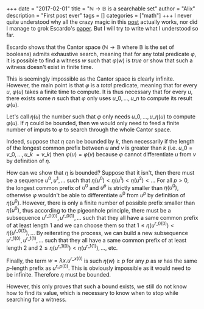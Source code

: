 +++
date = "2017-02-01"
title = "$\mathbb{N}\rightarrow\mathbb{B}$ is a searchable set"
author = "Alix"
description = "First post ever"
tags = []
categories = ["math"]
+++
I never quite understood why all the crazy magic in this 
[post](http://math.andrej.com/2007/09/28/seemingly-impossible-functional-programs/) actually works, 
nor did I manage to grok Escardo's [paper](http://www.cs.bham.ac.uk/~mhe/papers/exhaustive.pdf). 
But I will try to write what I understood so far.

Escardo shows that the Cantor space ($\mathbb{N}\rightarrow\mathbb{B}$ where $\mathbb{B}$ 
is the set of booleans) admits exhaustive search, 
meaning that for any total predicate $\varphi$, it is possible to find a witness $w$ such that
$\varphi(w)$ is _true_ or show that such a witness doesn't exist in finite time.

This is seemingly impossible as the Cantor space is clearly infinite. 
However, the main point is that $\varphi$ is a _total_ predicate, 
meaning that for every $u$, $\varphi(u)$ takes a finite time to compute. 
It is thus necessary that for every _u_, there exists some $n$ such that $\varphi$ 
only uses $u\_0, ..., u\_n$ to compute its result $\varphi(u)$.

Let's call $\eta(u)$ the number such that $\varphi$ only needs 
$u\_0, ..., u\_{\eta(u)}$ to compute $\varphi(u)$. If $\eta$ could be bounded, 
then we would only need to feed a finite number of imputs to $\varphi$ to search 
through the whole Cantor space.

Indeed, suppose that $\eta$ can be bounded by $k$, then necessarily if the length 
of the longest common prefix between $u$ and $v$ is greater than $k$ 
(i.e. $u\_0 = v\_0, ..., u\_k~ = v\_k$) then $\varphi(u) = \varphi(v)$ because 
$\varphi$ cannot differentiate $u$ from $v$ by definition of $\eta$.

How can we show that $\eta$ is bounded? Suppose that it isn't, 
then there must be a sequence $u^0, u^1, ...$ such that $\eta(u^0) < \eta(u^1) < \eta(u^2) < ...$
For all $p > 0$, the longest common prefix of $u^0$ and $u^p$ is strictly smaller than 
$\eta(u^0)$, otherwise $\varphi$ wouldn't be able to differentiate $u^0$ from $u^p$ by definition 
of $\eta(u^0)$. However, there is only a finite number of possible prefix smaller than $\eta(u^0)$, 
thus according to the pigeonhole principle, there must be a subsequence 
$u^{r\_0(0)}, u^{r\_0(1)}, ...$ such that they all have a same common prefix of at 
least length 1 and we can choose them so that $1 \leq \eta(u^{r\_0(0)}) < \eta(u^{r\_0(1)}), ...$ 
By reiterating the process, we can build a new subsequence $u^{r\_1(0)}, u^{r\_1(1)}, ...$
such that they all have a same common prefix of at least length 2 and 
$2 \leq \eta(u^{r\_1(0)}) < \eta(u^{r\_1(1)}), ...$, etc.

Finally, the term $w = \lambda x. u^{r\_x(0)}$ is such $\eta(w) \geq p$ for any $p$ as 
$w$ has the same $p$-length prefix as $u^{r\_p(0)}$. This is obviously impossible 
as it would need to be infinite. Therefore $\eta$ must be bounded.

However, this only proves that such a bound exists, we still do not know how to find its value, 
which is necessary to know when to stop while searching for a witness.

